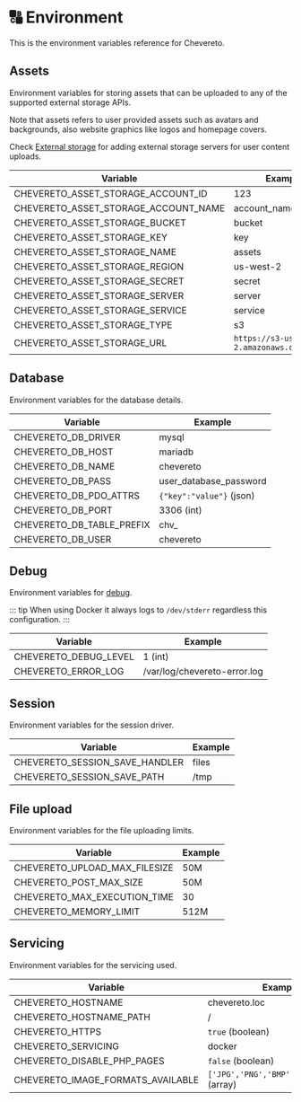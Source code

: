# 🔠 Environment

This is the environment variables reference for Chevereto.

## Assets

Environment variables for storing assets that can be uploaded to any of the supported external storage APIs.

Note that assets refers to user provided assets such as avatars and backgrounds, also website graphics like logos and homepage covers.

Check [External storage](../../settings/external-storage.md) for adding external storage servers for user content uploads.

| Variable                             | Example                                     |
| ------------------------------------ | ------------------------------------------- |
| CHEVERETO_ASSET_STORAGE_ACCOUNT_ID   | 123                                         |
| CHEVERETO_ASSET_STORAGE_ACCOUNT_NAME | account_name                                |
| CHEVERETO_ASSET_STORAGE_BUCKET       | bucket                                      |
| CHEVERETO_ASSET_STORAGE_KEY          | key                                         |
| CHEVERETO_ASSET_STORAGE_NAME         | assets                                      |
| CHEVERETO_ASSET_STORAGE_REGION       | us-west-2                                   |
| CHEVERETO_ASSET_STORAGE_SECRET       | secret                                      |
| CHEVERETO_ASSET_STORAGE_SERVER       | server                                      |
| CHEVERETO_ASSET_STORAGE_SERVICE      | service                                     |
| CHEVERETO_ASSET_STORAGE_TYPE         | s3                                          |
| CHEVERETO_ASSET_STORAGE_URL          | `https://s3-us-west-2.amazonaws.com/bucket` |

## Database

Environment variables for the database details.

| Variable                  | Example                  |
| ------------------------- | ------------------------ |
| CHEVERETO_DB_DRIVER       | mysql                    |
| CHEVERETO_DB_HOST         | mariadb                  |
| CHEVERETO_DB_NAME         | chevereto                |
| CHEVERETO_DB_PASS         | user_database_password   |
| CHEVERETO_DB_PDO_ATTRS    | `{"key":"value"}` (json) |
| CHEVERETO_DB_PORT         | 3306 (int)               |
| CHEVERETO_DB_TABLE_PREFIX | chv_                     |
| CHEVERETO_DB_USER         | chevereto                |

## Debug

Environment variables for [debug](../troubleshoot/debug.md).

::: tip
When using Docker it always logs to `/dev/stderr` regardless this configuration.
:::

| Variable              | Example                      |
| --------------------- | ---------------------------- |
| CHEVERETO_DEBUG_LEVEL | 1 (int)                      |
| CHEVERETO_ERROR_LOG   | /var/log/chevereto-error.log |

## Session

Environment variables for the session driver.

| Variable                       | Example |
| ------------------------------ | ------- |
| CHEVERETO_SESSION_SAVE_HANDLER | files   |
| CHEVERETO_SESSION_SAVE_PATH    | /tmp    |

## File upload

Environment variables for the file uploading limits.

| Variable                      | Example |
| ----------------------------- | ------- |
| CHEVERETO_UPLOAD_MAX_FILESIZE | 50M     |
| CHEVERETO_POST_MAX_SIZE       | 50M     |
| CHEVERETO_MAX_EXECUTION_TIME  | 30      |
| CHEVERETO_MEMORY_LIMIT        | 512M    |

## Servicing

Environment variables for the servicing used.

| Variable                          | Example                                    |
| --------------------------------- | ------------------------------------------ |
| CHEVERETO_HOSTNAME                | chevereto.loc                              |
| CHEVERETO_HOSTNAME_PATH           | /                                          |
| CHEVERETO_HTTPS                   | `true` (boolean)                           |
| CHEVERETO_SERVICING               | docker                                     |
| CHEVERETO_DISABLE_PHP_PAGES       | `false` (boolean)                          |
| CHEVERETO_IMAGE_FORMATS_AVAILABLE | `['JPG','PNG','BMP','GIF','WEBP']` (array) |
